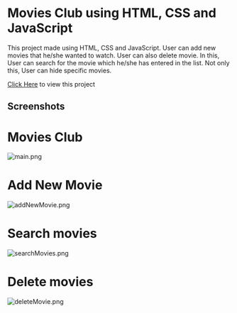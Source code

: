 # Movies Club using HTML, CSS and JavaScript

This project made using HTML, CSS and JavaScript. User can add new movies that he/she wanted to watch. User can also delete movie. In this, User can search for the movie which he/she has entered in the list. Not only this, User can hide specific movies.

[Click Here](https://live-websites.000webhostapp.com/Movie%20Clubs/index.html) to view this project

## Screenshots

# Movies Club
![main.png](https://registrationformusingjavascript.000webhostapp.com/Movie%20Club/main.png)

# Add New Movie
![addNewMovie.png](https://registrationformusingjavascript.000webhostapp.com/Movie%20Club/addNewMovie.png)

# Search movies
![searchMovies.png](https://registrationformusingjavascript.000webhostapp.com/Movie%20Club/searchMovies.png)

# Delete movies
![deleteMovie.png](https://registrationformusingjavascript.000webhostapp.com/Movie%20Club/deleteMovie.png)
